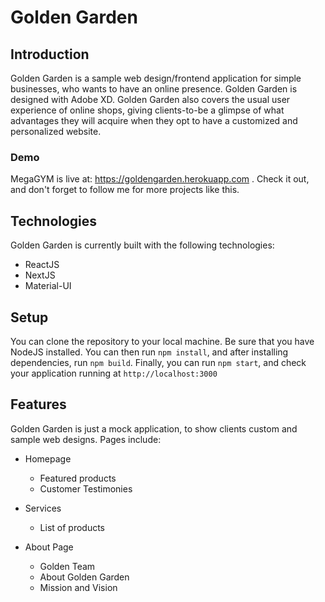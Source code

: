 # Golden Garden
## Introduction
Golden Garden is a sample web design/frontend application for simple businesses, who wants to have an online presence. Golden Garden is designed with Adobe XD. Golden Garden also covers the usual user experience of online shops, giving clients-to-be a glimpse of what advantages they will acquire when they opt to have a customized and personalized website.

### Demo
MegaGYM is live at: https://goldengarden.herokuapp.com . Check it out, and don't forget to follow me for more projects like this.

## Technologies
Golden Garden is currently built with the following technologies:
* ReactJS
* NextJS
* Material-UI

## Setup
You can clone the repository to your local machine. Be sure that you have NodeJS installed. You can then run `npm install`, and after installing dependencies, run `npm build`. Finally, you can run `npm start`, and check your application running at `http://localhost:3000`

## Features
Golden Garden is just a mock application, to show clients custom and sample web designs. Pages include:

* Homepage
    * Featured products
    * Customer Testimonies

* Services
    * List of products

* About Page
    * Golden Team
    * About Golden Garden
    * Mission and Vision
